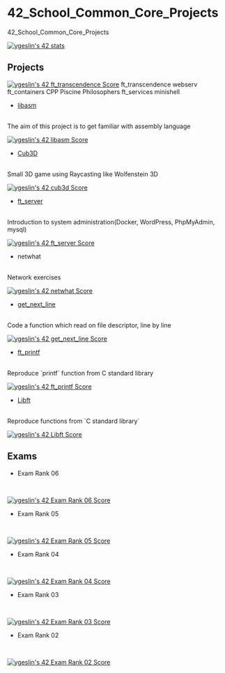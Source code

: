 # 42_School_Common_Core_Projects
42_School_Common_Core_Projects

[![ygeslin's 42 stats](https://badge42.vercel.app/api/v2/cl4ea7rmx001109l4ki6wpjy8/stats?cursusId=21&coalitionId=12)](https://github.com/JaeSeoKim/badge42)

## **Projects**
<!-- [ft_transcendence](ft_transcendence) -->
[![ygeslin's 42 ft_transcendence Score](https://badge42.vercel.app/api/v2/cl4ea7rmx001109l4ki6wpjy8/project/2507800)](https://github.com/JaeSeoKim/badge42)
ft_transcendence
webserv
ft_containers
CPP Piscine
Philosophers
ft_services
minishell
- [libasm](libasm)
<br>
The aim of this project is to get familiar with assembly language
<br>

[![ygeslin's 42 libasm Score](https://badge42.vercel.app/api/v2/cl4ea7rmx001109l4ki6wpjy8/project/2024108)](https://github.com/JaeSeoKim/badge42)

- [Cub3D](cub3d)
<br>
Small 3D game using Raycasting like Wolfenstein 3D
<br>

[![ygeslin's 42 cub3d Score](https://badge42.vercel.app/api/v2/cl4ea7rmx001109l4ki6wpjy8/project/1864381)](https://github.com/JaeSeoKim/badge42)

- [ft_server](ft_server)
<br>
Introduction to system administration(Docker, WordPress, PhpMyAdmin, mysql)
<br>

[![ygeslin's 42 ft_server Score](https://badge42.vercel.app/api/v2/cl4ea7rmx001109l4ki6wpjy8/project/1864374)](https://github.com/JaeSeoKim/badge42)

- netwhat
<br>
Network exercises
<br>

[![ygeslin's 42 netwhat Score](https://badge42.vercel.app/api/v2/cl4ea7rmx001109l4ki6wpjy8/project/1605179)](https://github.com/JaeSeoKim/badge42)

- [get_next_line](Get_next_line)
<br>
Code a function which read on file descriptor, line by line
<br>

[![ygeslin's 42 get_next_line Score](https://badge42.vercel.app/api/v2/cl4ea7rmx001109l4ki6wpjy8/project/1627531)](https://github.com/JaeSeoKim/badge42)

- [ft_printf](ft_printf)
<br>
Reproduce `printf` function from C standard library
<br>

[![ygeslin's 42 ft_printf Score](https://badge42.vercel.app/api/v2/cl4ea7rmx001109l4ki6wpjy8/project/1605181)](https://github.com/JaeSeoKim/badge42)

- [Libft](libft)
<br>
Reproduce functions from `C standard library`
<br>

[![ygeslin's 42 Libft Score](https://badge42.vercel.app/api/v2/cl4ea7rmx001109l4ki6wpjy8/project/1585123)](https://github.com/JaeSeoKim/badge42)

## **Exams**
- Exam Rank 06
<br>

[![ygeslin's 42 Exam Rank 06 Score](https://badge42.vercel.app/api/v2/cl4ea7rmx001109l4ki6wpjy8/project/2507799)](https://github.com/JaeSeoKim/badge42)
- Exam Rank 05
<br>

[![ygeslin's 42 Exam Rank 05 Score](https://badge42.vercel.app/api/v2/cl4ea7rmx001109l4ki6wpjy8/project/2329828)](https://github.com/JaeSeoKim/badge42)
- Exam Rank 04
<br>

[![ygeslin's 42 Exam Rank 04 Score](https://badge42.vercel.app/api/v2/cl4ea7rmx001109l4ki6wpjy8/project/2201147)](https://github.com/JaeSeoKim/badge42)
- Exam Rank 03
<br>

[![ygeslin's 42 Exam Rank 03 Score](https://badge42.vercel.app/api/v2/cl4ea7rmx001109l4ki6wpjy8/project/2074295)](https://github.com/JaeSeoKim/badge42)
- Exam Rank 02
<br>

[![ygeslin's 42 Exam Rank 02 Score](https://badge42.vercel.app/api/v2/cl4ea7rmx001109l4ki6wpjy8/project/1864377)](https://github.com/JaeSeoKim/badge42)